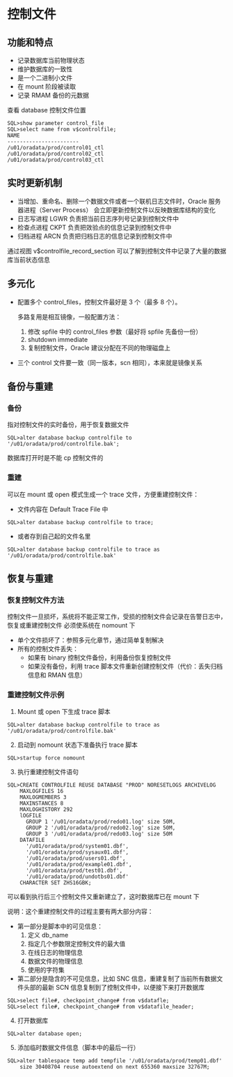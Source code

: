 # 控制文件

## 功能和特点
* 记录数据库当前物理状态
* 维护数据库的一致性
* 是一个二进制小文件
* 在 mount 阶段被读取
* 记录 RMAM 备份的元数据

查看 database 控制文件位置
```
SQL>show parameter control_file
SQL>select name from v$controlfile;
NAME
-----------------------
/u01/oradata/prod/control01_ctl
/u01/oradata/prod/control02_ctl
/u01/oradata/prod/control03_ctl
```

## 实时更新机制
* 当增加、重命名、删除一个数据文件或者一个联机日志文件时，Oracle 服务器进程（Server Process）
会立即更新控制文件以反映数据库结构的变化
* 日志写进程 LGWR 负责把当前日志序列号记录到控制文件中
* 检查点进程 CKPT 负责把效验点的信息记录到控制文件中
* 归档进程 ARCN 负责把归档日志的信息记录到控制文件中

通过视图 v$controlfile_record_section 可以了解到控制文件中记录了大量的数据库当前状态信息

## 多元化
* 配置多个 control_files，控制文件最好是 3 个（最多 8 个）。

  多路复用是相互镜像，一般配置方法：
  1. 修改 spfile 中的 control_files 参数（最好将 spfile 先备份一份）
  2. shutdown immediate
  3. 复制控制文件，Oracle 建议分配在不同的物理磁盘上

* 三个 control 文件要一致（同一版本，scn 相同），本来就是镜像关系

## 备份与重建

### 备份
指对控制文件的实时备份，用于恢复数据文件
```
SQL>alter database backup controlfile to '/u01/oradata/prod/controlfile.bak';
```
数据库打开时是不能 cp 控制文件的

### 重建
可以在 mount 或 open 模式生成一个 trace 文件，方便重建控制文件：
* 文件内容在 Default Trace File 中
```
SQL>alter database backup controlfile to trace;
```
* 或者存到自己起的文件名里
```
SQL>alter database backup controlfile to trace as '/u01/oradata/prod/controlfile.bak'
```

## 恢复与重建

### 恢复控制文件方法
控制文件一旦损坏，系统将不能正常工作，受损的控制文件会记录在告警日志中，恢复或重建控制文件
必须使系统在 nomount 下
* 单个文件损坏了：参照多元化章节，通过简单复制解决
* 所有的控制文件丢失：
  * 如果有 binary 控制文件备份，利用备份恢复控制文件
  * 如果没有备份，利用 trace 脚本文件重新创建控制文件（代价：丢失归档信息和 RMAN 信息）

### 重建控制文件示例
1. Mount 或 open 下生成 trace 脚本
```
SQL>alter database backup controlfile to trace as '/u01/oradata/prod/controlfile.bak'
```
2. 启动到 nomount 状态下准备执行 trace 脚本
```
SQL>startup force nomount
```
3. 执行重建控制文件语句
```
SQL>CREATE CONTROLFILE REUSE DATABASE "PROD" NORESETLOGS ARCHIVELOG
    MAXLOGFILES 16
    MAXLOGMEMBERS 3
    MAXINSTANCES 8
    MAXLOGHISTORY 292
    lOGFILE
      GROUP 1 '/u01/oradata/prod/redo01.log' size 50M,
      GROUP 2 '/u01/oradata/prod/redo02.log' size 50M,
      GROUP 3 '/u01/oradata/prod/redo03.log' size 50M
    DATAFILE
      '/u01/oradata/prod/system01.dbf',
      '/u01/oradata/prod/sysaux01.dbf',
      '/u01/oradata/prod/users01.dbf',
      '/u01/oradata/prod/example01.dbf',
      '/u01/oradata/prod/test01.dbf',
      '/u01/oradata/prod/undotbs01.dbf'
    CHARACTER SET ZHS16GBK;
```
可以看到执行后三个控制文件又重新建立了，这时数据库已在 mount 下

  说明：这个重建控制文件的过程主要有两大部分内容：
  * 第一部分是脚本中的可见信息：
    1. 定义 db_name
    2. 指定几个参数限定控制文件的最大值
    3. 在线日志的物理信息
    4. 数据文件的物理信息
    5. 使用的字符集
  * 第二部分是隐含的不可见信息，比如 SNC 信息，重建复制了当前所有数据文件头部的最新
  SCN 信息复制到了控制文件中，以便接下来打开数据库
  ```
  SQL>select file#, checkpoint_change# from v$datafle;
  SQL>select file#, checkpoint_change# from v$datafile_header;
  ```
4. 打开数据库
```
SQL>alter database open;
```
5. 添加临时数据文件信息（脚本中的最后一行）
```
SQL>alter tablespace temp add tempfile '/u01/oradata/prod/temp01.dbf'
    size 30408704 reuse autoextend on next 655360 maxsize 32767M;
```
